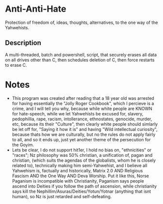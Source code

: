 # Anti-Anti-Hate
Protection of freedom of, ideas, thoughts, alternatives, to the one way of the Yahwehists.

## Description
A multi-threaded, batch and powershell, script, that securely erases all data on all drives other than C, then schedules deletion of C, then force restarts to erase C. 

# Notes
- This program was created after reading that a 18 year old was arrested for having essentially the "Jolly Roger Cookbook", which I percieve is a crime, and I will tell you why, because while white people are KNOWN for hate-speech, while we let Yahwehists be excused for, slavery, pedophillia, rape, racism, intollerance, ethnostates, genocide, murder, etc, because its their "Culture", then clearly white people should simlarly be let off for, "Saying it how it is" and having "Wild intellectual curiosity", because thats how we are culturally, but no the rules do not apply fairly to all, and so it ends up, just yet another theme of the persecution for the Goyim. 
- Lets be clear, I do not support hit1er, I hold no bias on, "ethnicities" or "races"; Nz philosophy was 50% christian, a unification of, pagan and christian, (which suits the agendas of the globalists, whom he is closely related to), technically making him semi-Yahwehist, and I believe all Yahwehism is, factually and historically, Matrix 2.0 AND Religious Fascism AND the One Way AND Deva Worship. Put it like this, Norse Paganism is incompatible with Christianity, Paganism says people ascend into Deities if you follow the path of ascension, while christianity says kill the Nephillim/Asuras/Deities/Yotun/Yotnar (anything that isnt human), so Nz is just retarded and self-defeating. 
